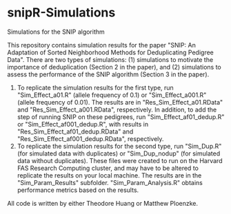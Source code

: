 # snipR-Simulations
 Simulations for the SNIP algorithm

This repository contains simulation results for the paper "SNIP: An Adaptation of Sorted Neighborhood Methods for Deduplicating Pedigree Data". There are two types of simulations: (1) simulations to motivate the importance of deduplication (Section 2 in the paper), and (2) simulations to assess the performance of the SNIP algorithm (Section 3 in the paper).

1. To replicate the simulation results for the first type, run "Sim_Effect_a01.R" (allele frequency of 0.1) or "Sim_Effect_a001.R" (allele frequency of 0.01). The results are in "Res_Sim_Effect_a01.RData" and "Res_Sim_Effect_a001.RData", respectively. In addition, to add the step of running SNIP on these pedigrees, run "Sim_Effect_af01_dedup.R" or "Sim_Effect_af001_dedup.R", with results in "Res_Sim_Effect_af01_dedup.RData" and "Res_Sim_Effect_af001_dedup.RData", respectively.
2. To replicate the simulation results for the second type, run "Sim_Dup.R" (for simulated data with duplicates) or "Sim_Dup_nodup" (for simulated data without duplicates). These files were created to run on the Harvard FAS Research Computing cluster, and may have to be altered to replicate the results on your local machine. The results are in the "Sim_Param_Results" subfolder. "Sim_Param_Analysis.R" obtains performance metrics based on the results.

All code is written by either Theodore Huang or Matthew Ploenzke.
